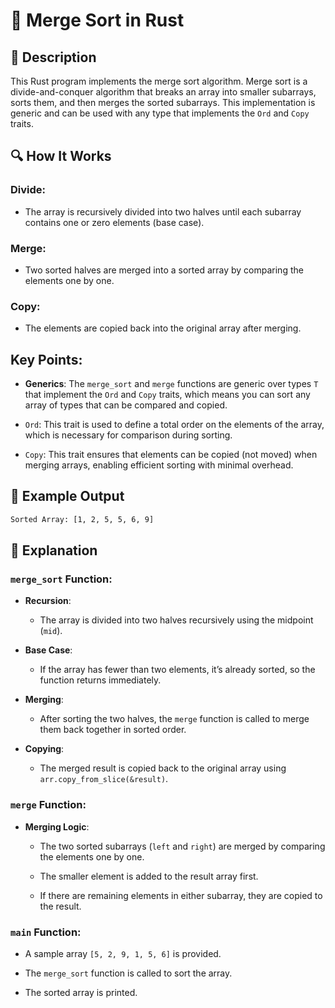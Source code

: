 # 📌 Merge Sort in Rust

## 🚀 Description
This Rust program implements the merge sort algorithm. 
Merge sort is a divide-and-conquer algorithm that breaks an array into smaller subarrays, sorts them, and then merges the sorted subarrays. 
This implementation is generic and can be used with any type that implements the `Ord` and `Copy` traits.

## 🔍 How It Works
### Divide:

- The array is recursively divided into two halves until each subarray contains one or zero elements (base case).

### Merge:

- Two sorted halves are merged into a sorted array by comparing the elements one by one.

### Copy:

- The elements are copied back into the original array after merging.

## Key Points:
- **Generics**: The `merge_sort` and `merge` functions are generic over types `T` that implement the `Ord` and `Copy` traits, which means you can sort any array of types that can be compared and copied.

- `Ord`: This trait is used to define a total order on the elements of the array, which is necessary for comparison during sorting.

- `Copy`: This trait ensures that elements can be copied (not moved) when merging arrays, enabling efficient sorting with minimal overhead.

## 🎯 Example Output
```sh
Sorted Array: [1, 2, 5, 5, 6, 9]
```

## 📂 Explanation
### `merge_sort` Function:
- **Recursion**:

   - The array is divided into two halves recursively using the midpoint (`mid`).

- **Base Case**:

   - If the array has fewer than two elements, it’s already sorted, so the function returns immediately.

- **Merging**:

    - After sorting the two halves, the `merge` function is called to merge them back together in sorted order.

- **Copying**:

    - The merged result is copied back to the original array using `arr.copy_from_slice(&result)`.

### `merge` Function:
- **Merging Logic**:

    - The two sorted subarrays (`left` and `right`) are merged by comparing the elements one by one.

    - The smaller element is added to the result array first.

    - If there are remaining elements in either subarray, they are copied to the result.

### `main` Function:
- A sample array `[5, 2, 9, 1, 5, 6]` is provided.

- The `merge_sort` function is called to sort the array.

- The sorted array is printed.
